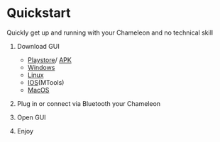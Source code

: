 # Quickstart

Quickly get up and running with your Chameleon and no technical skill

1. Download GUI
   
   - [Playstore](https://play.google.com/store/apps/details?id=io.chameleon.ultra)/ [APK](https://nightly.link/GameTec-live/ChameleonUltraGUI/workflows/buildapp/main/apk.zip)
   - [Windows](https://nightly.link/GameTec-live/ChameleonUltraGUI/workflows/buildapp/main/windows-installer.zip)
   - [Linux](https://nightly.link/GameTec-live/ChameleonUltraGUI/workflows/buildapp/main/linux.zip)
   - [IOS](https://apps.apple.com/at/app/mtools-ble-rfid-reader/id1531345398)(MTools)
   - [MacOS](https://apps.apple.com/it/app/chameleon-ultra-gui/id6462919364?mt=12)

2. Plug in or connect via Bluetooth your Chameleon

3. Open GUI

4. Enjoy


